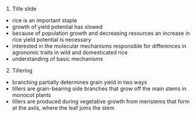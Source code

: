 1. Title slide

* rice is an important staple
* growth of yield potential has slowed
* because of population growth and decreasing resources an increase in rice yield potential is necessary
* interested in the molecular mechanisms responsible for differences in agronomic traits in wild and domesticated rice
* understanding of basic mechanisms

2. Tillering

* branching partially determines grain yield in two ways
* tillers are grain-bearing side branches that grow off the main stems in monocot plants
* tillers are produced during vegetative growth from meristems that form at the axils, where the leaf joins the stem
